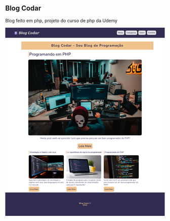 ## Blog Codar

Blog feito em php, projeto do curso de php da Udemy

<img src="https://github.com/kleberMRocha/Blog-codar/blob/master/img/screencapture.png" width="700px" />


